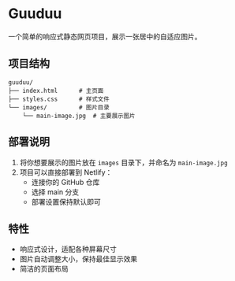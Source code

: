 # Guuduu

一个简单的响应式静态网页项目，展示一张居中的自适应图片。

## 项目结构

```
guuduu/
├── index.html      # 主页面
├── styles.css      # 样式文件
└── images/         # 图片目录
    └── main-image.jpg  # 主要展示图片
```

## 部署说明

1. 将你想要展示的图片放在 `images` 目录下，并命名为 `main-image.jpg`
2. 项目可以直接部署到 Netlify：
   - 连接你的 GitHub 仓库
   - 选择 main 分支
   - 部署设置保持默认即可

## 特性

- 响应式设计，适配各种屏幕尺寸
- 图片自动调整大小，保持最佳显示效果
- 简洁的页面布局 